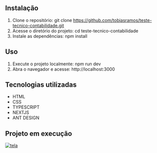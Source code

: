 ## Instalação
1. Clone o repositório: git clone https://github.com/tobiasramos/teste-tecnico-contabilidade.git
2. Acesse o diretório do projeto: cd teste-tecnico-contabilidade
3. Instale as dependências: npm install

## Uso
1. Execute o projeto localmente: npm run dev
3. Abra o navegador e acesse: http://localhost:3000

## Tecnologias utilizadas
- HTML
- CSS
- TYPESCRIPT
- NEXTJS
- ANT DESIGN

## Projeto em execução
[![tela](./tela)](https://teste-tecnico-contabilidade-git-main-tobias-ramos-projects.vercel.app/)